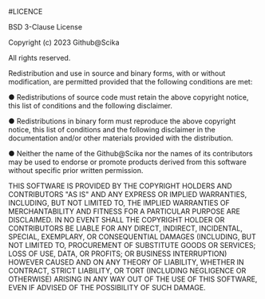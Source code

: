 #LICENCE

BSD 3-Clause License

Copyright (c) 2023 Github@Scika

All rights reserved.

Redistribution and use in source and binary forms, with or without modification, are permitted provided that the following conditions are met:


● Redistributions of source code must retain the above copyright notice, this list of conditions and the following disclaimer.

● Redistributions in binary form must reproduce the above copyright notice, this list of conditions and the following disclaimer in the documentation and/or other materials provided with the distribution.

● Neither the name of the Github@Scika nor the names of its contributors may be used to endorse or promote products derived from this software without specific prior written permission.


THIS SOFTWARE IS PROVIDED BY THE COPYRIGHT HOLDERS AND CONTRIBUTORS "AS IS" AND ANY EXPRESS OR IMPLIED WARRANTIES, INCLUDING, BUT NOT LIMITED TO, THE IMPLIED WARRANTIES OF MERCHANTABILITY AND FITNESS FOR A PARTICULAR PURPOSE ARE DISCLAIMED. IN NO EVENT SHALL THE COPYRIGHT HOLDER OR CONTRIBUTORS BE LIABLE FOR ANY DIRECT, INDIRECT, INCIDENTAL, SPECIAL, EXEMPLARY, OR CONSEQUENTIAL DAMAGES (INCLUDING, BUT NOT LIMITED TO, PROCUREMENT OF SUBSTITUTE GOODS OR SERVICES; LOSS OF USE, DATA, OR PROFITS; OR BUSINESS INTERRUPTION) HOWEVER CAUSED AND ON ANY THEORY OF LIABILITY, WHETHER IN CONTRACT, STRICT LIABILITY, OR TORT (INCLUDING NEGLIGENCE OR OTHERWISE) ARISING IN ANY WAY OUT OF THE USE OF THIS SOFTWARE, EVEN IF ADVISED OF THE POSSIBILITY OF SUCH DAMAGE.
